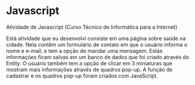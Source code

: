 # Javascript
Atividade de Javascript (Curso Técnico de Informática para a Internet)

Está atividade que eu desenvolvi consiste em uma página sobre saúde na cidade. Nela contêm um 
formulário de contato em que o usuário informa o nome e e-mail, e tem a opção de mandar uma mensagem. 
Estás informações ficam salvas em um banco de dados que foi criado através do Entity. O usuário também
tem a opção de clicar em 3 miniaturas que mostram mais informações através de quadros pop-up. A função
de cadastrar e os quadros pop-up foram criados com JavaScript.
